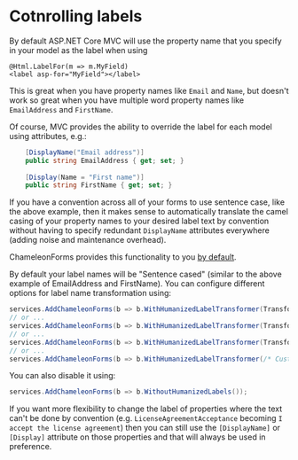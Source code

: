 # Cotnrolling labels

By default ASP.NET Core MVC will use the property name that you specify in your model as the label when using

    @Html.LabelFor(m => m.MyField)
    <label asp-for="MyField"></label>

This is great when you have property names like `Email` and `Name`, but doesn't work so great when you have multiple word property names like `EmailAddress` and `FirstName`.

Of course, MVC provides the ability to override the label for each model using attributes, e.g.:

```csharp
    [DisplayName("Email address")]
    public string EmailAddress { get; set; }
    
    [Display(Name = "First name")]
    public string FirstName { get; set; }
```

If you have a convention across all of your forms to use sentence case, like the above example, then it makes sense to automatically translate the camel casing of your property names to your desired label text by convention without having to specify redundant `DisplayName` attributes everywhere (adding noise and maintenance overhead).

ChameleonForms provides this functionality to you [by default](configuration.md#default-global-config).

By default your label names will be "Sentence cased" (similar to the above example of EmailAddress and FirstName). You can configure different options for label name transformation using:

```cs
services.AddChameleonForms(b => b.WithHumanizedLabelTransformer(Transform.UpperCase));
// or ...
services.AddChameleonForms(b => b.WithHumanizedLabelTransformer(Transform.LowerCase));
// or ...
services.AddChameleonForms(b => b.WithHumanizedLabelTransformer(Transform.TitleCase));
// or ...
services.AddChameleonForms(b => b.WithHumanizedLabelTransformer(/* Custom class that inherits from Humanizer.IStringTransformer */));
```

You can also disable it using:

```cs
services.AddChameleonForms(b => b.WithoutHumanizedLabels());
```

If you want more flexibility to change the label of properties where the text can't be done by convention (e.g. `LicenseAgreementAcceptance` becoming `I accept the license agreement`) then you can still use the `[DisplayName]` or `[Display]` attribute on those properties and that will always be used in preference.

